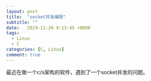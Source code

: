 ```yaml
---
layout: post
title:  "socket并发编程"
subtitle: ""
date:   2019-11-26 9:13:45 +0800
tags:
  - Linux
  - C
categories: [C, Linux]
comment: true
---
```


最近在做一个c/s架构的软件，遇到了一个socket并发的问题。

